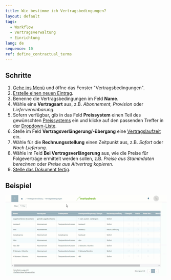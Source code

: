 ```yaml
---
title: Wie bestimme ich Vertragsbedingungen?
layout: default
tags:
  - Workflow
  - Vertragsverwaltung
  - Einrichtung
lang: de
sequence: 10
ref: define_contractual_terms
---
```


## Schritte
1. [Gehe ins Menü](Menu) und öffne das Fenster "Vertragsbedingungen".
1. [Erstelle einen neuen Eintrag](Neuer_Datensatz_Fenster_Webui).
1. Benenne die Vertragsbedingungen im Feld **Name**.
1. Wähle eine **Vertragsart** aus, z.B. *Abonnement*, *Provision* oder *Liefervereinbarung*.
1. Sofern verfügbar, gib in das Feld **Preissystem** einen Teil des gewünschten [Preissystems](Preissystem_anlegen) ein und klicke auf den passenden Treffer in der <a href="Keyboard_Shortcuts_Liste#dropdown" title="Dynamisches Suchfeld (Autocomplete)">Dropdown-Liste</a>.
1. Stelle im Feld **Vertragsverlängerung/-übergang** eine [Vertragslaufzeit](Vertragslaufzeit_definieren) ein.
1. Wähle für die **Rechnungsstellung** einen Zeitpunkt aus, z.B. *Sofort* oder *Nach Lieferung*.
1. Wähle im Feld **Bei Vertragsverlängerung** aus, wie die Preise für Folgeverträge ermittelt werden sollen, z.B. *Preise aus Stammdaten berechnen* oder *Preise aus Altvertrag kopieren*.
1. [Stelle das Dokument fertig](BelegverarbeitungFertigstellen).

## Beispiel
<kbd><img src="assets/Vertragsbedingungen_definieren.gif" alt="GIF: Vertragsbedingungen bestimmen"></kbd>
